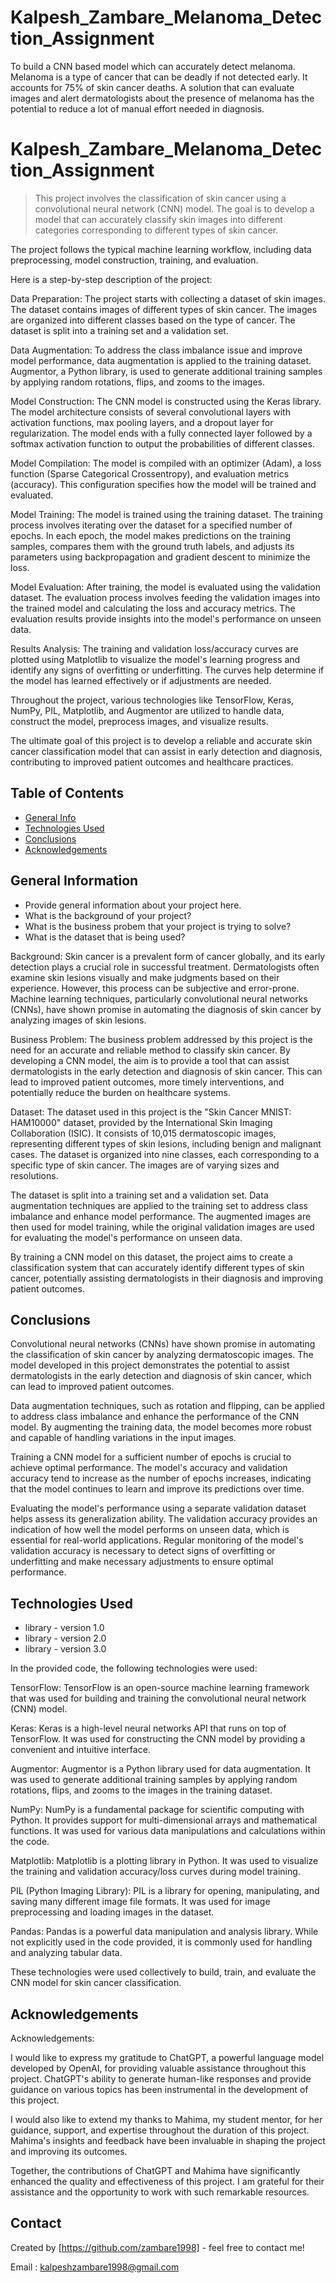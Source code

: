 # Kalpesh_Zambare_Melanoma_Detection_Assignment
To build a CNN based model which can accurately detect melanoma. Melanoma is a type of cancer that can be deadly if not detected early. It accounts for 75% of skin cancer deaths. A solution that can evaluate images and alert dermatologists about the presence of melanoma has the potential to reduce a lot of manual effort needed in diagnosis.


# Kalpesh_Zambare_Melanoma_Detection_Assignment
> This project involves the classification of skin cancer using a convolutional neural network (CNN) model. The goal is to develop a model that can accurately classify skin images into different categories corresponding to different types of skin cancer.

The project follows the typical machine learning workflow, including data preprocessing, model construction, training, and evaluation.

Here is a step-by-step description of the project:

Data Preparation: The project starts with collecting a dataset of skin images. The dataset contains images of different types of skin cancer. The images are organized into different classes based on the type of cancer. The dataset is split into a training set and a validation set.

Data Augmentation: To address the class imbalance issue and improve model performance, data augmentation is applied to the training dataset. Augmentor, a Python library, is used to generate additional training samples by applying random rotations, flips, and zooms to the images.

Model Construction: The CNN model is constructed using the Keras library. The model architecture consists of several convolutional layers with activation functions, max pooling layers, and a dropout layer for regularization. The model ends with a fully connected layer followed by a softmax activation function to output the probabilities of different classes.

Model Compilation: The model is compiled with an optimizer (Adam), a loss function (Sparse Categorical Crossentropy), and evaluation metrics (accuracy). This configuration specifies how the model will be trained and evaluated.

Model Training: The model is trained using the training dataset. The training process involves iterating over the dataset for a specified number of epochs. In each epoch, the model makes predictions on the training samples, compares them with the ground truth labels, and adjusts its parameters using backpropagation and gradient descent to minimize the loss.

Model Evaluation: After training, the model is evaluated using the validation dataset. The evaluation process involves feeding the validation images into the trained model and calculating the loss and accuracy metrics. The evaluation results provide insights into the model's performance on unseen data.

Results Analysis: The training and validation loss/accuracy curves are plotted using Matplotlib to visualize the model's learning progress and identify any signs of overfitting or underfitting. The curves help determine if the model has learned effectively or if adjustments are needed.

Throughout the project, various technologies like TensorFlow, Keras, NumPy, PIL, Matplotlib, and Augmentor are utilized to handle data, construct the model, preprocess images, and visualize results.

The ultimate goal of this project is to develop a reliable and accurate skin cancer classification model that can assist in early detection and diagnosis, contributing to improved patient outcomes and healthcare practices.


## Table of Contents
* [General Info](#general-information)
* [Technologies Used](#technologies-used)
* [Conclusions](#conclusions)
* [Acknowledgements](#acknowledgements)

<!-- You can include any other section that is pertinent to your problem -->

## General Information
- Provide general information about your project here.
- What is the background of your project?
- What is the business probem that your project is trying to solve?
- What is the dataset that is being used?

Background:
Skin cancer is a prevalent form of cancer globally, and its early detection plays a crucial role in successful treatment. Dermatologists often examine skin lesions visually and make judgments based on their experience. However, this process can be subjective and error-prone. Machine learning techniques, particularly convolutional neural networks (CNNs), have shown promise in automating the diagnosis of skin cancer by analyzing images of skin lesions.

Business Problem:
The business problem addressed by this project is the need for an accurate and reliable method to classify skin cancer. By developing a CNN model, the aim is to provide a tool that can assist dermatologists in the early detection and diagnosis of skin cancer. This can lead to improved patient outcomes, more timely interventions, and potentially reduce the burden on healthcare systems.

Dataset:
The dataset used in this project is the "Skin Cancer MNIST: HAM10000" dataset, provided by the International Skin Imaging Collaboration (ISIC). It consists of 10,015 dermatoscopic images, representing different types of skin lesions, including benign and malignant cases. The dataset is organized into nine classes, each corresponding to a specific type of skin cancer. The images are of varying sizes and resolutions.

The dataset is split into a training set and a validation set. Data augmentation techniques are applied to the training set to address class imbalance and enhance model performance. The augmented images are then used for model training, while the original validation images are used for evaluating the model's performance on unseen data.

By training a CNN model on this dataset, the project aims to create a classification system that can accurately identify different types of skin cancer, potentially assisting dermatologists in their diagnosis and improving patient outcomes.


<!-- You don't have to answer all the questions - just the ones relevant to your project. -->

## Conclusions
Convolutional neural networks (CNNs) have shown promise in automating the classification of skin cancer by analyzing dermatoscopic images. The model developed in this project demonstrates the potential to assist dermatologists in the early detection and diagnosis of skin cancer, which can lead to improved patient outcomes.

Data augmentation techniques, such as rotation and flipping, can be applied to address class imbalance and enhance the performance of the CNN model. By augmenting the training data, the model becomes more robust and capable of handling variations in the input images.

Training a CNN model for a sufficient number of epochs is crucial to achieve optimal performance. The model's accuracy and validation accuracy tend to increase as the number of epochs increases, indicating that the model continues to learn and improve its predictions over time.

Evaluating the model's performance using a separate validation dataset helps assess its generalization ability. The validation accuracy provides an indication of how well the model performs on unseen data, which is essential for real-world applications. Regular monitoring of the model's validation accuracy is necessary to detect signs of overfitting or underfitting and make necessary adjustments to ensure optimal performance.


<!-- You don't have to answer all the questions - just the ones relevant to your project. -->


## Technologies Used
- library - version 1.0
- library - version 2.0
- library - version 3.0



In the provided code, the following technologies were used:

TensorFlow: TensorFlow is an open-source machine learning framework that was used for building and training the convolutional neural network (CNN) model.

Keras: Keras is a high-level neural networks API that runs on top of TensorFlow. It was used for constructing the CNN model by providing a convenient and intuitive interface.

Augmentor: Augmentor is a Python library used for data augmentation. It was used to generate additional training samples by applying random rotations, flips, and zooms to the images in the training dataset.

NumPy: NumPy is a fundamental package for scientific computing with Python. It provides support for multi-dimensional arrays and mathematical functions. It was used for various data manipulations and calculations within the code.

Matplotlib: Matplotlib is a plotting library in Python. It was used to visualize the training and validation accuracy/loss curves during model training.

PIL (Python Imaging Library): PIL is a library for opening, manipulating, and saving many different image file formats. It was used for image preprocessing and loading images in the dataset.

Pandas: Pandas is a powerful data manipulation and analysis library. While not explicitly used in the code provided, it is commonly used for handling and analyzing tabular data.

These technologies were used collectively to build, train, and evaluate the CNN model for skin cancer classification.



<!-- As the libraries versions keep on changing, it is recommended to mention the version of library used in this project -->

## Acknowledgements
Acknowledgements:

I would like to express my gratitude to ChatGPT, a powerful language model developed by OpenAI, for providing valuable assistance throughout this project. ChatGPT's ability to generate human-like responses and provide guidance on various topics has been instrumental in the development of this project.

I would also like to extend my thanks to Mahima, my student mentor, for her guidance, support, and expertise throughout the duration of this project. Mahima's insights and feedback have been invaluable in shaping the project and improving its outcomes.

Together, the contributions of ChatGPT and Mahima have significantly enhanced the quality and effectiveness of this project. I am grateful for their assistance and the opportunity to work with such remarkable resources.


## Contact
Created by [https://github.com/zambare1998] - feel free to contact me!

Email : kalpeshzambare1998@gmail.com
